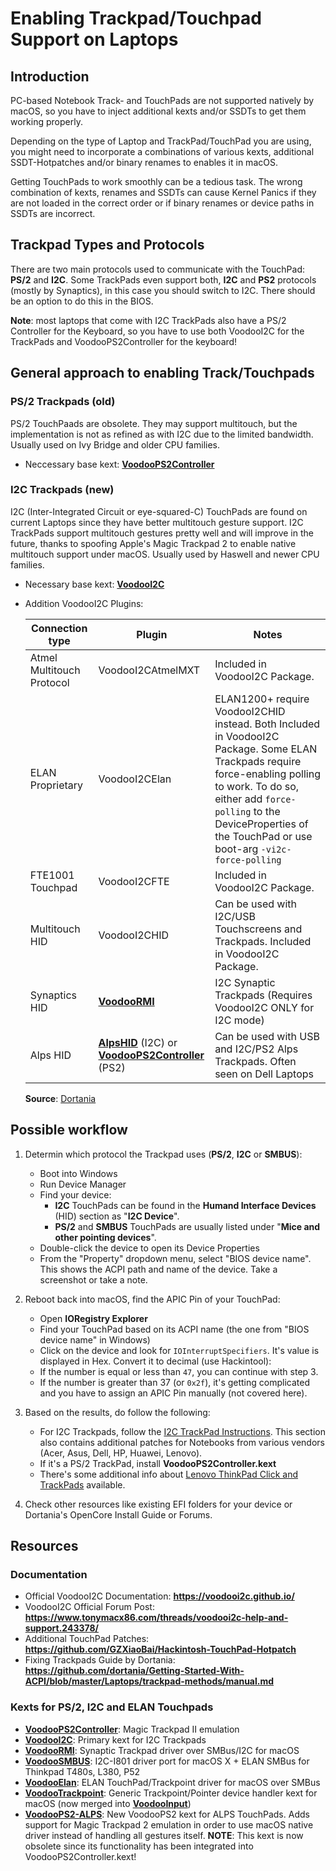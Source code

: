 # Enabling Trackpad/Touchpad Support on Laptops

## Introduction
PC-based Notebook Track- and TouchPads are not supported natively by macOS, so you have to inject additional kexts and/or SSDTs to get them working properly.

Depending on the type of Laptop and TrackPad/TouchPad you are using, you might need to incorporate a combinations of various kexts, additional SSDT-Hotpatches and/or binary renames to enables it in macOS.

Getting TouchPads to work smoothly can be a tedious task. The wrong combination of kexts, renames and SSDTs can cause Kernel Panics if they are not loaded in the correct order or if binary renames or device paths in SSDTs are incorrect.

## Trackpad Types and Protocols
There are two main protocols used to communicate with the TouchPad: **PS/2** and **I2C**. Some TrackPads even support both, **I2C** and **PS2** protocols (mostly by Synaptics), in this case you should switch to I2C. There should be an option to do this in the BIOS. 

**Note**: most laptops that come with I2C TrackPads also have a PS/2 Controller for the Keyboard, so you have to use both VoodooI2C for the TrackPads and VoodooPS2Controller for the keyboard!

## General approach to enabling Track/Touchpads

### PS/2 Trackpads (old)
PS/2 TouchPaads are obsolete. They may support multitouch, but the implementation is not as refined as with I2C due to the limited bandwidth. Usually used on Ivy Bridge and older CPU families.

- Neccessary base kext: [**VoodooPS2Controller**](https://github.com/acidanthera/VoodooPS2)

### I2C Trackpads (new)
I2C (Inter-Integrated Circuit or eye-squared-C) TouchPads are found on current Laptops since they have better multitouch gesture support. I2C TrackPads support multitouch gestures pretty well and will improve in the future, thanks to spoofing Apple's Magic Trackpad 2 to enable native multitouch support under macOS. Usually used by Haswell and newer CPU families.

- Necessary base kext: [**VoodooI2C**](https://github.com/VoodooI2C)
- Addition VoodooI2C Plugins:

	|Connection type|Plugin|Notes|
	|---------------|------|-----|
	|Atmel Multitouch Protocol|VoodooI2CAtmelMXT|Included in VoodooI2C Package.|
	|ELAN Proprietary|VoodooI2CElan|ELAN1200+ require VoodooI2CHID instead. Both Included in VoodooI2C Package. Some ELAN Trackpads require force-enabling polling to work. To do so, either add `force-polling` to the DeviceProperties of the TouchPad or use boot-arg `-vi2c-force-polling`|
	|FTE1001 Touchpad|VoodooI2CFTE|Included in VoodooI2C Package.|
	|Multitouch HID|VoodooI2CHID|Can be used with I2C/USB Touchscreens and Trackpads. Included in VoodooI2C Package.|
	|Synaptics HID|[**VoodooRMI**](https://github.com/VoodooSMBus/VoodooRMI)|I2C Synaptic Trackpads (Requires VoodooI2C ONLY for I2C mode)|
	|Alps HID|[**AlpsHID**](https://github.com/blankmac/AlpsHID/releases) (I2C) or</br> [**VoodooPS2Controller**](https://github.com/acidanthera/VoodooPS2/releases) (PS2) |Can be used with USB and I2C/PS2 Alps Trackpads. Often seen on Dell Laptops|
	
	**Source**: [Dortania](https://dortania.github.io/OpenCore-Install-Guide/ktext.html#i2c-usb-hid-devices)

## Possible workflow
1. Determin which protocol the Trackpad uses (**PS/2**, **I2C** or **SMBUS**):
	- Boot into Windows
	- Run Device Manager
	- Find your device:
		- **I2C** TouchPads can be found in the **Humand Interface Devices** (HID) section as "**I2C Device**".
 		- **PS/2** and **SMBUS** TouchPads are usually listed under "**Mice and other pointing devices**".
	- Double-click the device to open its Device Properties
	- From the "Property" dropdown menu, select "BIOS device name". This shows the ACPI path and name of the device. Take a screenshot or take a note.
2. Reboot back into macOS, find the APIC Pin of your TouchPad:
	- Open **IORegistry Explorer**
	- Find your TouchPad based on its ACPI name (the one from "BIOS device name" in Windows)
	- Click on the device and look for `IOInterruptSpecifiers`. It's value is displayed in Hex. Convert it to decimal (use Hackintool):
	- If the number is equal or less than `47`, you can continue with step 3. 
	- If the number is greater than 37 (or `0x2f`), it's getting complicated and you have to assign an APIC Pin manually (not covered here). 
3. Based on the results, do follow the following:
	- For I2C Trackpads, follow the [I2C TrackPad Instructions](https://github.com/5T33Z0/OC-Little-Translated/tree/main/05_Laptop-specific_Patches/Trackpad_Patches/I2C_TrackPad_Patches). This section also contains additional patches for Notebooks from various vendors (Acer, Asus, Dell, HP, Huawei, Lenovo).
	- If it's a PS/2 TrackPad, install **VoodooPS2Controller.kext**
	- There's some additional info about [Lenovo ThinkPad Click and TrackPads](https://github.com/5T33Z0/OC-Little-Translated/tree/main/05_Laptop-specific_Patches/Trackpad_Patches/ThinkPad_Click_and_TrackPad_Patches) available.
	
4. Check other resources like existing EFI folders for your device or Dortania's OpenCore Install Guide or Forums.

## Resources
### Documentation
* Official VoodooI2C Documentation: **https://voodooi2c.github.io/**
* VoodooI2C Official Forum Post: **https://www.tonymacx86.com/threads/voodooi2c-help-and-support.243378/**
* Additional TouchPad Patches: **https://github.com/GZXiaoBai/Hackintosh-TouchPad-Hotpatch**
* Fixing Trackpads Guide by Dortania: **https://github.com/dortania/Getting-Started-With-ACPI/blob/master/Laptops/trackpad-methods/manual.md**

### Kexts for PS/2, I2C and ELAN Touchpads
- [**VoodooPS2Controller**](https://github.com/acidanthera/VoodooPS2): Magic Trackpad II emulation
- [**VoodooI2C**](https://github.com/VoodooI2C): Primary kext for I2C Trackpads
- [**VoodooRMI**](https://github.com/VoodooSMBus/VoodooRMI): Synaptic Trackpad driver over SMBus/I2C for macOS 
- [**VoodooSMBUS**](https://github.com/VoodooSMBus/VoodooSMBus): I2C-I801 driver port for macOS X + ELAN SMBus for Thinkpad T480s, L380, P52 
- [**VoodooElan**](https://github.com/VoodooSMBus/VoodooElan): ELAN TouchPad/Trackpoint driver for macOS over SMBus 
- [**VoodooTrackpoint**](https://github.com/VoodooSMBus/VoodooTrackpoint): Generic Trackpoint/Pointer device handler kext for macOS (now merged into [**VoodooInput**](https://github.com/acidanthera/VoodooInput))
- [**VoodooPS2-ALPS**](https://github.com/SkyrilHD/VoodooPS2-ALPS): New VoodooPS2 kext for ALPS TouchPads. Adds support for Magic Trackpad 2 emulation in order to use macOS native driver instead of handling all gestures itself. **NOTE**: This kext is now obsolete since its functionality has been integrated into VoodooPS2Controller.kext!
